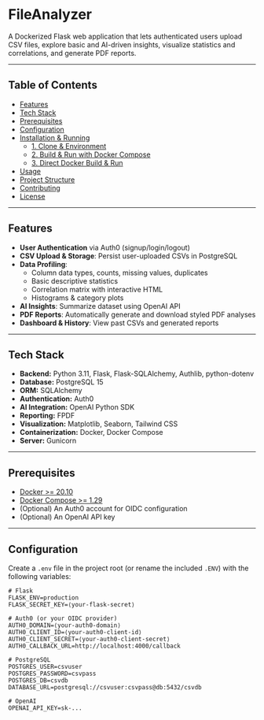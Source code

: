 # FileAnalyzer

A Dockerized Flask web application that lets authenticated users upload CSV files, explore basic and AI-driven insights, visualize statistics and correlations, and generate PDF reports.

---

## Table of Contents

- [Features](#features)  
- [Tech Stack](#tech-stack)  
- [Prerequisites](#prerequisites)  
- [Configuration](#configuration)  
- [Installation & Running](#installation--running)  
  - [1. Clone & Environment](#1-clone--environment)  
  - [2. Build & Run with Docker Compose](#2-build--run-with-docker-compose)  
  - [3. Direct Docker Build & Run](#3-direct-docker-build--run)  
- [Usage](#usage)  
- [Project Structure](#project-structure)  
- [Contributing](#contributing)  
- [License](#license)  

---

## Features

- **User Authentication** via Auth0 (signup/login/logout)  
- **CSV Upload & Storage**: Persist user-uploaded CSVs in PostgreSQL  
- **Data Profiling**:  
  - Column data types, counts, missing values, duplicates  
  - Basic descriptive statistics  
  - Correlation matrix with interactive HTML  
  - Histograms & category plots  
- **AI Insights**: Summarize dataset using OpenAI API  
- **PDF Reports**: Automatically generate and download styled PDF analyses  
- **Dashboard & History**: View past CSVs and generated reports  

---

## Tech Stack

- **Backend:** Python 3.11, Flask, Flask-SQLAlchemy, Authlib, python-dotenv  
- **Database:** PostgreSQL 15  
- **ORM:** SQLAlchemy  
- **Authentication:** Auth0  
- **AI Integration:** OpenAI Python SDK  
- **Reporting:** FPDF  
- **Visualization:** Matplotlib, Seaborn, Tailwind CSS  
- **Containerization:** Docker, Docker Compose  
- **Server:** Gunicorn  

---

## Prerequisites

- [Docker >= 20.10](https://docs.docker.com/get-docker/)  
- [Docker Compose >= 1.29](https://docs.docker.com/compose/)  
- (Optional) An Auth0 account for OIDC configuration  
- (Optional) An OpenAI API key  

---

## Configuration

Create a `.env` file in the project root (or rename the included `.ENV`) with the following variables:

```dotenv
# Flask
FLASK_ENV=production
FLASK_SECRET_KEY=⟨your-flask-secret⟩

# Auth0 (or your OIDC provider)
AUTH0_DOMAIN=⟨your-auth0-domain⟩
AUTH0_CLIENT_ID=⟨your-auth0-client-id⟩
AUTH0_CLIENT_SECRET=⟨your-auth0-client-secret⟩
AUTH0_CALLBACK_URL=http://localhost:4000/callback

# PostgreSQL
POSTGRES_USER=csvuser
POSTGRES_PASSWORD=csvpass
POSTGRES_DB=csvdb
DATABASE_URL=postgresql://csvuser:csvpass@db:5432/csvdb

# OpenAI
OPENAI_API_KEY=sk-...
